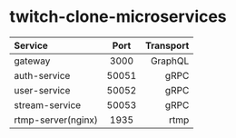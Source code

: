 # twitch-clone-microservices

| Service            | Port  | Transport |
| :----------------- | :---: | --------: |
| gateway            | 3000  |   GraphQL |
| auth-service       | 50051 |      gRPC |
| user-service       | 50052 |      gRPC |
| stream-service     | 50053 |      gRPC |
| rtmp-server(nginx) | 1935  |      rtmp |
